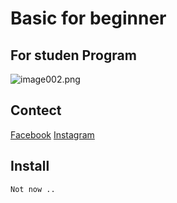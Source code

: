 # Basic for beginner

## For studen Program 
![image002.png](https://files.yande.re/image/a62dc4258bdbb205f3b3e72dd35227dd/yande.re%20877163%20animal_ears%20kitasan_black_%28umamusume%29%20tail%20uma_musume_pretty_derby.jpg)

## Contect

[Facebook](https://www.facebook.com/puemmth/)
[Instagram](https://www.instagram.com/puemmth/)

## Install
```
Not now ..
```